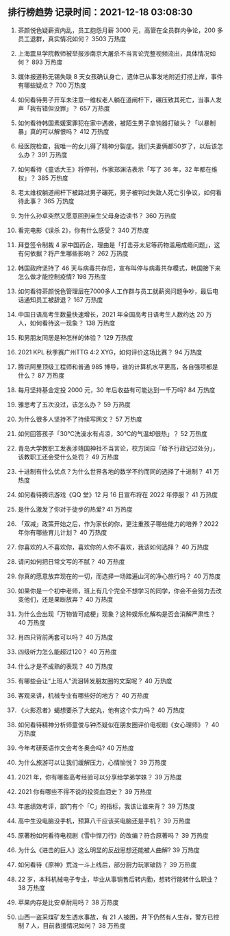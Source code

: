 
## 排行榜趋势 记录时间：2021-12-18 03:08:30
  
  1. 茶颜悦色疑薪资内乱，员工抱怨月薪 3000 元，高管在全员群内争论，200 多员工退群，真实情况如何？ 3503 万热度
    
  2. 上海震旦学院教师被举报涉南京大屠杀不当言论完整视频流出，具体情况如何？ 893 万热度
    
  3. 媒体报道称无锡失联 8 天女孩确认身亡，遗体已从事发地附近打捞上岸，事件有哪些疑点？ 700 万热度
    
  4. 如何看待男子开车未注意一维权老人躺在道闸杆下，碾压致其死亡，当事人发声「我有错但没罪」？ 657 万热度
    
  5. 如何看待韩国素媛案罪犯在家中遇袭，被陌生男子拿钝器打破头？「以暴制暴」真的可以解恨吗？ 412 万热度
    
  6. 经医院检查，我唯一的女儿得了精神分裂症。我们夫妻俩都50岁了，以后该怎么办？ 391 万热度
    
  7. 如何看待《童话大王》将停刊，作家郑渊洁表示「写了 36 年，32 年都在维权」？ 385 万热度
    
  8. 老太维权躺道闸杆下被路过男子碾死，男子被判过失致人死亡引争议，如何看待此事？ 365 万热度
    
  9. 为什么孙卓突然又愿意回到亲生父母身边读书？ 360 万热度
    
  10. 看完电影《误杀 2》，你有什么感受？ 340 万热度
    
  11. 拜登签令制裁 4 家中国药企，理由是「打击芬太尼等药物滥用成瘾问题」，这有何依据？将产生哪些影响？ 262 万热度
    
  12. 韩国政府坚持了 46 天与病毒共存后，宣布叫停与病毒共存模式，韩国接下来怎么做才能控制疫情? 198 万热度
    
  13. 如何看待茶颜悦色管理层在7000多人工作群与员工就薪资问题争吵，最后电话通知员工被辞退？ 167 万热度
    
  14. 中国日语高考生数量快速增长，2021 年全国高考日语考生人数约达 20 万人，如何看待这一现象？ 138 万热度
    
  15. 和男朋友同居是种怎样的体验？ 129 万热度
    
  16. 2021 KPL 秋季赛广州TTG 4:2 XYG，如何评价这场比赛？ 94 万热度
    
  17. 腾讯阿里顶级工程师和普通 985 博导，谁的计算机水平更高，各自强项都是什么？ 87 万热度
    
  18. 每月坚持基金定投 2000 元，30 年后收益有可能达到一千万吗? 84 万热度
    
  19. 雅思考了五次没过，该怎么办？ 59 万热度
    
  20. 为什么很多人坚持不了持续写网文？ 57 万热度
    
  21. 如何回答孩子「30℃洗澡水有点凉，30℃的气温却很热」？ 52 万热度
    
  22. 青岛大学教职工发表涉靖国神社不当言论，校方回应「给予行政记过处分」，该教职工还会受什么处罚？ 49 万热度
    
  23. 十进制有什么优点？为什么世界各地的数学不约而同的选择了十进制？ 41 万热度
    
  24. 如何看待腾讯游戏《QQ 堂》12 月 16 日宣布将在 2022 年停服？ 41 万热度
    
  25. 是什么激发了你对于徒步的热爱? 41 万热度
    
  26. 「双减」政策开始之后，作为家长的你，更注重孩子哪些能力的培养？2022 年你有哪些育儿计划？ 40 万热度
    
  27. 你喜欢的人不喜欢你，喜欢你的人你不喜欢，我该如何选择？ 40 万热度
    
  28. 请问如何把日常文写的不腻？ 40 万热度
    
  29. 你真的愿意放弃现在的一切，而选择一场踏遍山河的净心旅行吗？ 40 万热度
    
  30. 如果你是一个初中老师，班上有几个完全不想学习的同学，你会不会努力去改变他们，还是果断放弃？ 40 万热度
    
  31. 为什么会出现「万物皆可成梗」现象？这种娱乐化解构是否会消解严肃性？ 40 万热度
    
  32. 肖四只背前两套可以吗？ 40 万热度
    
  33. 四级听力怎么能超过120？ 40 万热度
    
  34. 什么才是不成熟的表现？ 40 万热度
    
  35. 有哪些会让“上班人”流泪转发朋友圈的文案呢？ 40 万热度
    
  36. 客观来讲，机械专业有哪些好的地方？ 40 万热度
    
  37. 《火影忍者》蝎想要杀了大蛇丸，他有这个实力吗？ 40 万热度
    
  38. 如何看待精神分析师童俊与钟杰疑似在朋友圈评价电视剧《女心理师》？ 40 万热度
    
  39. 今年考研英语作文会考冬奥会吗? 40 万热度
    
  40. 为什么旅游可以让我们缓解压力，心情愉悦？ 39 万热度
    
  41. 2021 年，你有哪些高考经验可以分享给学弟学妹？ 39 万热度
    
  42. 2021 你有哪些不得不说的投资血泪史？ 39 万热度
    
  43. 年底绩效考评，部门有个「C」的指标，我该让谁来背？ 39 万热度
    
  44. 高中生没电脑没手机，预算八千应该买电脑还是手机？ 39 万热度
    
  45. 原著粉如何看待电视剧《雪中悍刀行》的改编？符合原著吗？ 39 万热度
    
  46. 为什么《进击的巨人》这么明显的反战思想还能被人曲解? 39 万热度
    
  47. 如何看待《原神》荒泷一斗上线后，部分厨力玩家破防？ 39 万热度
    
  48. 22 岁，本科机械电子专业，毕业从事销售后转内勤，想转行能转什么职业？ 38 万热度
    
  49. 苹果内存是比安卓耐用吗？ 38 万热度
    
  50. 山西一盗采煤矿发生透水事故，有 21 人被困，井下仍然有人生存，警方已控制 7 人，目前救援情况如何？ 38 万热度
    